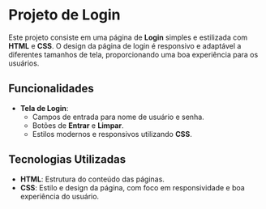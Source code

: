 # Projeto de Login

Este projeto consiste em uma página de **Login** simples e estilizada com **HTML** e **CSS**. O design da página de login é responsivo e adaptável a diferentes tamanhos de tela, proporcionando uma boa experiência para os usuários.

## Funcionalidades

- **Tela de Login**:
  - Campos de entrada para nome de usuário e senha.
  - Botões de **Entrar** e **Limpar**.
  - Estilos modernos e responsivos utilizando **CSS**.
  
## Tecnologias Utilizadas

- **HTML**: Estrutura do conteúdo das páginas.
- **CSS**: Estilo e design da página, com foco em responsividade e boa experiência do usuário.



